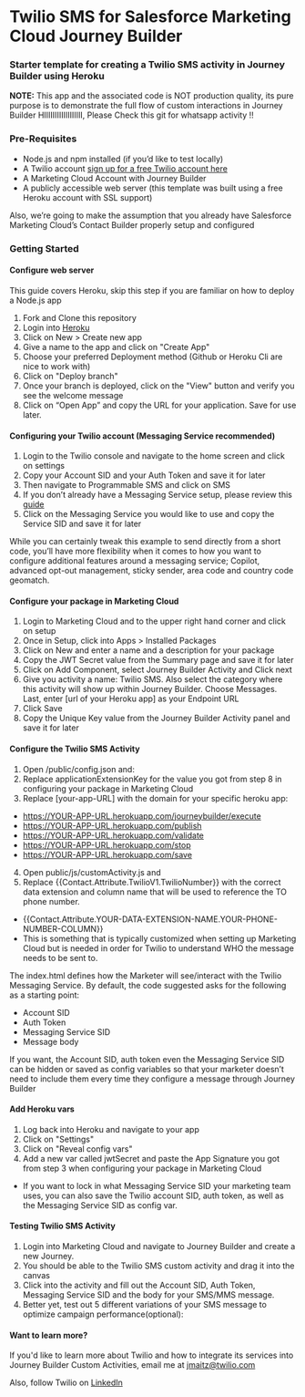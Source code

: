 # Twilio SMS for Salesforce Marketing Cloud Journey Builder 
### Starter template for creating a Twilio SMS activity in Journey Builder using Heroku

**NOTE:** This app and the associated code is NOT production quality, its pure purpose is to demonstrate the full flow of custom interactions in Journey Builder
HIIIIIIIIIIIIIIIIII, Please Check this git for whatsapp activity !!

### Pre-Requisites

* Node.js and npm installed (if you’d like to test locally)
* A Twilio account [sign up for a free Twilio account here](https://www.twilio.com/try-twilio)
* A Marketing Cloud Account with Journey Builder
* A publicly accessible web server (this template was built using a free Heroku account with SSL support)

Also, we’re going to make the assumption that you already have Salesforce Marketing Cloud’s Contact Builder properly setup and configured

### Getting Started

#### Configure web server 
This guide covers Heroku, skip this step if you are familiar on how to deploy a Node.js app

1. Fork and Clone this repository
2. Login into [Heroku](https://heroku.com)
3. Click on New > Create new app
4. Give a name to the app and click on "Create App"
5. Choose your preferred Deployment method (Github or Heroku Cli are nice to work with) 
6. Click on "Deploy branch"
7. Once your branch is deployed, click on the "View" button and verify you see the welcome message
8. Click on “Open App” and copy the URL for your application.  Save for use later.

#### Configuring your Twilio account (Messaging Service recommended) 

1. Login to the Twilio console and navigate to the home screen and click on settings
2. Copy your Account SID and your Auth Token and save it for later
3. Then navigate to Programmable SMS and click on SMS
4. If you don’t already have a Messaging Service setup, please review this [guide](https://www.twilio.com/docs/sms/services)
5. Click on the Messaging Service you would like to use and copy the Service SID and save it for later

While you can certainly tweak this example to send directly from a short code, you’ll have more flexibility when it comes to how you want to configure additional features around a messaging service; Copilot, advanced opt-out management, sticky sender, area code and country code geomatch.

#### Configure your package in Marketing Cloud

1. Login to Marketing Cloud and to the upper right hand corner and click on setup
2. Once in Setup, click into Apps > Installed Packages
3. Click on New and enter a name and a description for your package
4. Copy the JWT Secret value from the Summary page and save it for later
5. Click on Add Component, select Journey Builder Activity and Click next
6. Give you activity a name: Twilio SMS.  Also select the category where this activity will show up within Journey Builder.  Choose Messages.  Last, enter [url of your Heroku app] as your Endpoint URL
7. Click Save
8. Copy the Unique Key value from the Journey Builder Activity panel and save it for later

#### Configure the Twilio SMS Activity

1. Open /public/config.json and:
2. Replace applicationExtensionKey for the value you got from step 8 in configuring your package in Marketing Cloud
3. Replace [your-app-URL] with the domain for your specific heroku app:
- https://YOUR-APP-URL.herokuapp.com/journeybuilder/execute 
- https://YOUR-APP-URL.herokuapp.com/publish
- https://YOUR-APP-URL.herokuapp.com/validate 
- https://YOUR-APP-URL.herokuapp.com/stop 
- https://YOUR-APP-URL.herokuapp.com/save
4. Open public/js/customActivity.js and
5. Replace {{Contact.Attribute.TwilioV1.TwilioNumber}} with the correct data extension and column name that will be used to reference the TO phone number.
- {{Contact.Attribute.YOUR-DATA-EXTENSION-NAME.YOUR-PHONE-NUMBER-COLUMN}}
- This is something that is typically customized when setting up Marketing Cloud but is needed in order for Twilio to understand WHO the message needs to be sent to.

The index.html defines how the Marketer will see/interact with the Twilio Messaging Service.  By default, the code suggested asks for the following as a starting point: 
- Account SID
- Auth Token
- Messaging Service SID
- Message body

If you want, the Account SID, auth token even the Messaging Service SID can be hidden or saved as config variables so that your marketer doesn’t need to include them every time they configure a message through Journey Builder

#### Add Heroku vars

1. Log back into Heroku and navigate to your app
2. Click on "Settings"
3. Click on "Reveal config vars"
4. Add a new var called jwtSecret and paste the App Signature you got from step 3 when configuring your package in Marketing Cloud
- If you want to lock in what Messaging Service SID your marketing team uses, you can also save the Twilio account SID, auth token, as well as the Messaging Service SID as config var.


#### Testing Twilio SMS Activity

1. Login into Marketing Cloud and navigate to Journey Builder and create a new Journey.
2. You should be able to the Twilio SMS custom activity and drag it into the canvas
3. Click into the activity and fill out the Account SID, Auth Token, Messaging Service SID and the body for your SMS/MMS message.
4. Better yet, test out 5 different variations of your SMS message to optimize campaign performance(optional):

#### Want to learn more?

If you'd like to learn more about Twilio and how to integrate its services into Journey Builder Custom Activities, email me at [jmaitz@twilio.com](mailto:jmaitz@twilio.com)

Also, follow Twilio on [LinkedIn](https://www.linkedin.com/company/twilio-inc-/)

